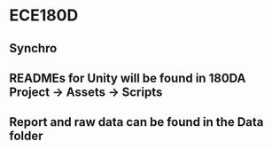 # ECE180D

## Synchro

## READMEs for Unity will be found in 180DA Project -> Assets -> Scripts
## Report and raw data can be found in the Data folder

